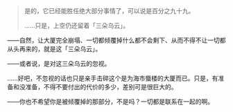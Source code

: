 > 是的，它已经能胜任绝大部分事情了，可以说是百分之九十九。
> 
> ……只是，上空仍还留着「三朵乌云」。
> 

——自然，让大厦完全崩塌、一切都倾覆掉什么都不会剩下、从而不得不让一切都从头再来的，就是这「三朵乌云」。

——或者说，是对这三朵乌云的忽视。

……好吧，不忽视的话也只是亲手击碎这个是为海市蜃楼的大厦而已。只是，有准备和没准备，不得不要付出的代价的多少，差别可是很巨大的。

——你也不希望你是被倾覆掉的那部分，不是吗？一切都是联系在一起的啊。
